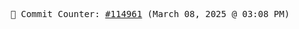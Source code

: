 <p align="center">
    <samp>
        📮 Commit Counter: <a href="https://github.com/Javascript-void0/Javascript-void0/commits/main">#114961</a> (March 08, 2025 @ 03:08 PM)
    </samp>
</p>